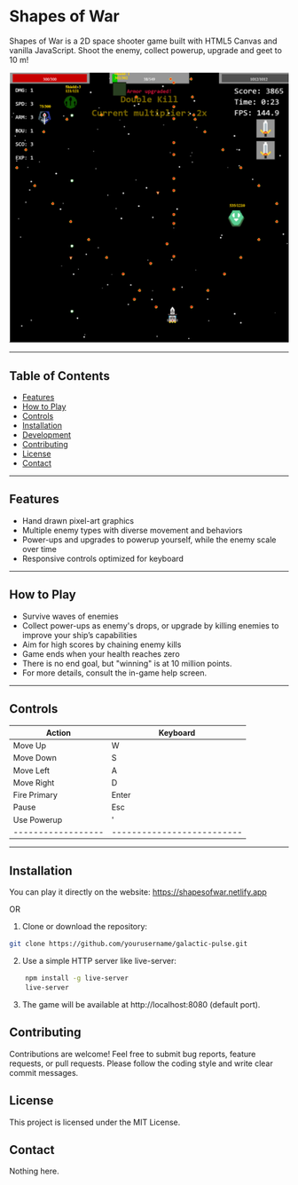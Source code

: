 # Shapes of War

Shapes of War is a 2D space shooter game built with HTML5 Canvas and vanilla JavaScript. Shoot the enemy, collect powerup, upgrade and geet to 10 m!

![Shapes of War Gameplay](/images/demo.png)

---

## Table of Contents

-   [Features](#features)
-   [How to Play](#how-to-play)
-   [Controls](#controls)
-   [Installation](#installation)
-   [Development](#development)
-   [Contributing](#contributing)
-   [License](#license)
-   [Contact](#contact)

---

## Features

-   Hand drawn pixel-art graphics
-   Multiple enemy types with diverse movement and behaviors
-   Power-ups and upgrades to powerup yourself, while the enemy scale over time
-   Responsive controls optimized for keyboard

---

## How to Play

-   Survive waves of enemies
-   Collect power-ups as enemy's drops, or upgrade by killing enemies to improve your ship’s capabilities
-   Aim for high scores by chaining enemy kills
-   Game ends when your health reaches zero
-   There is no end goal, but "winning" is at 10 million points.
-   For more details, consult the in-game help screen.

---

## Controls

| Action             | Keyboard                   |
| ------------------ | -------------------------- |
| Move Up            | W                          |
| Move Down          | S                          |
| Move Left          | A                          |
| Move Right         | D                          |
| Fire Primary       | Enter                      |
| Pause              | Esc                        |
| Use Powerup        | '                          |
| ------------------ | -------------------------- |

---

## Installation

You can play it directly on the website: https://shapesofwar.netlify.app

OR

1. Clone or download the repository:

```bash
git clone https://github.com/yourusername/galactic-pulse.git
```

2. Use a simple HTTP server like live-server:

```bash
    npm install -g live-server
    live-server
```

3. The game will be available at http://localhost:8080 (default port).

## Contributing

Contributions are welcome! Feel free to submit bug reports, feature requests, or pull requests. Please follow the coding style and write clear commit messages.

## License

This project is licensed under the MIT License.

## Contact

Nothing here.
